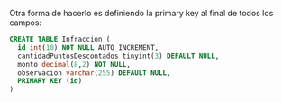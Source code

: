 Otra forma de hacerlo es definiendo la primary key al final de todos los campos:

```sql
CREATE TABLE Infraccion (
  id int(10) NOT NULL AUTO_INCREMENT,
  cantidadPuntosDescontados tinyint(3) DEFAULT NULL,
  monto decimal(8,2) NOT NULL,
  observacion varchar(255) DEFAULT NULL,
  PRIMARY KEY (id)
)
```

